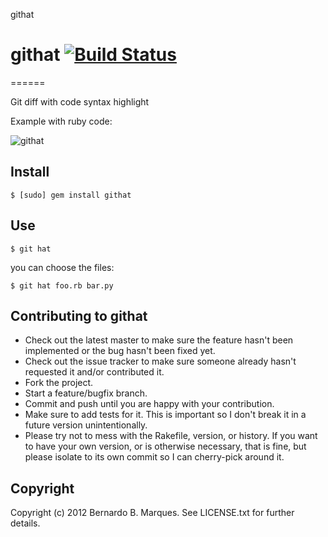 githat
# githat [![Build Status](https://secure.travis-ci.org/bernardofire/githat.png?branch=master)][travis]

[travis]: http://travis-ci.org/bernardofire/githat
======

Git diff with code syntax highlight

Example with ruby code:

![githat](https://raw.github.com/bernardofire/githat/master/githat.png)

Install
-------
`$ [sudo] gem install githat`

Use
---
`$ git hat`

you can choose the files:

`$ git hat foo.rb bar.py`

Contributing to githat
----------------------

* Check out the latest master to make sure the feature hasn't been implemented or the bug hasn't been fixed yet.
* Check out the issue tracker to make sure someone already hasn't requested it and/or contributed it.
* Fork the project.
* Start a feature/bugfix branch.
* Commit and push until you are happy with your contribution.
* Make sure to add tests for it. This is important so I don't break it in a future version unintentionally.
* Please try not to mess with the Rakefile, version, or history. If you want to have your own version, or is otherwise necessary, that is fine, but please isolate to its own commit so I can cherry-pick around it.

Copyright
---------

Copyright (c) 2012 Bernardo B. Marques. See LICENSE.txt for
further details.

